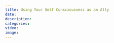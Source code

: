 ```yaml
---
title: Using Your Self Consciousness as an Ally
date:
description:
categories:
video:
image:
---
```

